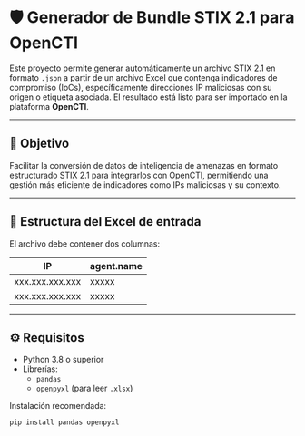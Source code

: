 # 🛡️ Generador de Bundle STIX 2.1 para OpenCTI

Este proyecto permite generar automáticamente un archivo STIX 2.1 en formato `.json` a partir de un archivo Excel que contenga indicadores de compromiso (IoCs), específicamente direcciones IP maliciosas con su origen o etiqueta asociada. El resultado está listo para ser importado en la plataforma **OpenCTI**.

---

## 🎯 Objetivo

Facilitar la conversión de datos de inteligencia de amenazas en formato estructurado STIX 2.1 para integrarlos con OpenCTI, permitiendo una gestión más eficiente de indicadores como IPs maliciosas y su contexto.

---

## 📁 Estructura del Excel de entrada

El archivo debe contener dos columnas:

| IP              | agent.name         |
|-----------------|--------------------|
| xxx.xxx.xxx.xxx  | xxxxx    |
| xxx.xxx.xxx.xxx  | xxxxx    |

---

## ⚙️ Requisitos

- Python 3.8 o superior
- Librerías:
  - `pandas`
  - `openpyxl` (para leer `.xlsx`)

Instalación recomendada:

```bash
pip install pandas openpyxl
